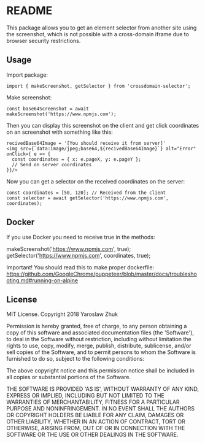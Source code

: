 # README

This package allows you to get an element selector from another site using the screenshot, which is not possible with a cross-domain iframe due to browser security restrictions.

## Usage

Import package:

    import { makeScreenshot, getSelector } from 'crossdomain-selector';

Make screenshot:

    const base64Screenshot = await makeScreenshot('https://www.npmjs.com');

Then you can display this screenshot on the client and get click coordinates on an screenshot with something like this:

    recivedBase64Image = '[You should receive it from server]'
    <img src={`data:image/jpeg;base64,${recivedBase64Image}`} alt="Error" onClick={ e => {
      const coordinates = { x: e.pageX, y: e.pageY };
      // Send on server coordinates
    }}/>

Now you can get a selector on the received coordinates on the server:

    const coordinates = [50, 120]; // Received from the client
    const selector = await getSelector('https://www.npmjs.com', coordinates);

## Docker

If you use Docker you need to receive true in the methods:

makeScreenshot('https://www.npmjs.com', true);
getSelector('https://www.npmjs.com', coordinates, true);

Important! You should read this to make proper dockerfile:
https://github.com/GoogleChrome/puppeteer/blob/master/docs/troubleshooting.md#running-on-alpine

## License

MIT License. Copyright 2018 Yaroslaw Zhuk

Permission is hereby granted, free of charge, to any person obtaining
a copy of this software and associated documentation files (the
'Software'), to deal in the Software without restriction, including
without limitation the rights to use, copy, modify, merge, publish,
distribute, sublicense, and/or sell copies of the Software, and to
permit persons to whom the Software is furnished to do so, subject to
the following conditions:

The above copyright notice and this permission notice shall be
included in all copies or substantial portions of the Software.

THE SOFTWARE IS PROVIDED 'AS IS', WITHOUT WARRANTY OF ANY KIND,
EXPRESS OR IMPLIED, INCLUDING BUT NOT LIMITED TO THE WARRANTIES OF
MERCHANTABILITY, FITNESS FOR A PARTICULAR PURPOSE AND NONINFRINGEMENT.
IN NO EVENT SHALL THE AUTHORS OR COPYRIGHT HOLDERS BE LIABLE FOR ANY
CLAIM, DAMAGES OR OTHER LIABILITY, WHETHER IN AN ACTION OF CONTRACT,
TORT OR OTHERWISE, ARISING FROM, OUT OF OR IN CONNECTION WITH THE
SOFTWARE OR THE USE OR OTHER DEALINGS IN THE SOFTWARE.
